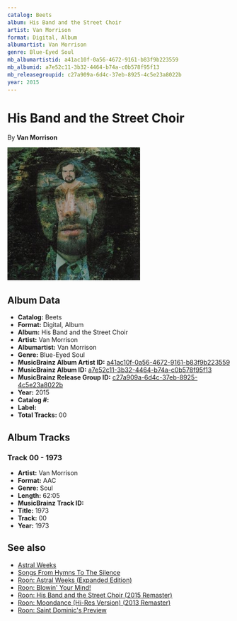 ```yaml
---
catalog: Beets
album: His Band and the Street Choir
artist: Van Morrison
format: Digital, Album
albumartist: Van Morrison
genre: Blue-Eyed Soul
mb_albumartistid: a41ac10f-0a56-4672-9161-b83f9b223559
mb_albumid: a7e52c11-3b32-4464-b74a-c0b578f95f13
mb_releasegroupid: c27a909a-6d4c-37eb-8925-4c5e23a8022b
year: 2015
---
```


# His Band and the Street Choir

By **Van Morrison**

![](../../assets/beetscovers/Van_Morrison-His_Band_and_the_Street_Choir.jpg)

## Album Data

- **Catalog:** Beets
- **Format:** Digital, Album
- **Album:** His Band and the Street Choir
- **Artist:** Van Morrison
- **Albumartist:** Van Morrison
- **Genre:** Blue-Eyed Soul
- **MusicBrainz Album Artist ID:** [a41ac10f-0a56-4672-9161-b83f9b223559](https://musicbrainz.org/artist/a41ac10f-0a56-4672-9161-b83f9b223559)
- **MusicBrainz Album ID:** [a7e52c11-3b32-4464-b74a-c0b578f95f13](https://musicbrainz.org/release/a7e52c11-3b32-4464-b74a-c0b578f95f13)
- **MusicBrainz Release Group ID:** [c27a909a-6d4c-37eb-8925-4c5e23a8022b](https://musicbrainz.org/release-group/c27a909a-6d4c-37eb-8925-4c5e23a8022b)
- **Year:** 2015
- **Catalog #:** 
- **Label:** 
- **Total Tracks:** 00

## Album Tracks

### Track 00 - 1973

- **Artist:** Van Morrison
- **Format:** AAC
- **Genre:** Soul
- **Length:** 62:05
- **MusicBrainz Track ID:** [](https://musicbrainz.org/recording/)
- **Title:** 1973
- **Track:** 00
- **Year:** 1973


## See also

- [Astral Weeks](Astral_Weeks.md)
- [Songs From Hymns To The Silence](Songs_From_Hymns_To_The_Silence.md)
- [Roon: Astral Weeks (Expanded Edition)](../../Roon/Van_Morrison/Astral_Weeks_Expanded_Edition.md)
- [Roon: Blowin' Your Mind!](../../Roon/Van_Morrison/Blowin_Your_Mind!.md)
- [Roon: His Band and the Street Choir (2015 Remaster)](../../Roon/Van_Morrison/His_Band_and_the_Street_Choir_2015_Remaster.md)
- [Roon: Moondance (Hi-Res Version) (2013 Remaster)](../../Roon/Van_Morrison/Moondance_Hi-Res_Version_2013_Remaster.md)
- [Roon: Saint Dominic's Preview](../../Roon/Van_Morrison/Saint_Dominics_Preview.md)

